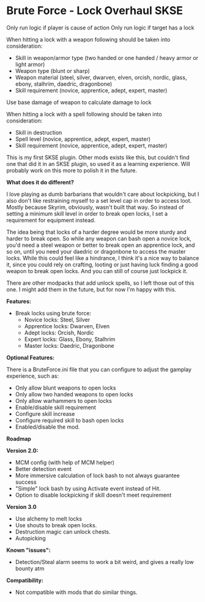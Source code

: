 ﻿# Brute Force - Lock Overhaul SKSE

Only run logic if player is cause of action
Only run logic if target has a lock

When hitting a lock with a weapon following should be taken into consideration:
- Skill in weapon/armor type (two handed or one handed / heavy armor or light armor)
- Weapon type (blunt or sharp)
- Weapon material (steel, silver, dwarven, elven, orcish, nordic, glass, ebony, stalhrim, daedric, dragonbone)
- Skill requirement (novice, apprentice, adept, expert, master)

Use base damage of weapon to calculate damage to lock

When hitting a lock with a spell following should be taken into consideration:
- Skill in destruction
- Spell level (novice, apprentice, adept, expert, master)
- Skill requirement (novice, apprentice, adept, expert, master)


This is my first SKSE plugin. Other mods exists like this, but couldn't find one that did it in an SKSE plugin, so used it as a learning experience. Will probably work on this more to polish it in the future.

**What does it do different?**

I love playing as dumb barbarians that wouldn't care about lockpicking, but I also don't like restraining myself to a set level cap in order to access loot. Mostly because Skyrim, obviously, wasn't built that way. So instead of setting a minimum skill level in order to break open locks, I set a requirement for equipment instead.

The idea being that locks of a harder degree would be more sturdy and harder to break open. So while any weapon can bash open a novice lock, you'd need a steel weapon or better to break open an apprentice lock, and so on, until you need your daedric or dragonbone to access the master locks. While this could feel like a hindrance, I think it's a nice way to balance it, since you could rely on crafting, looting or just having luck finding a good weapon to break open locks. And you can still of course just lockpick it.

There are other modpacks that add unlock spells, so I left those out of this one. I might add them in the future, but for now I'm happy with this.

**Features:**

- Break locks using brute force:
	- Novice locks: Steel, Silver
	- Apprentice locks: Dwarven, Elven
	- Adept locks: Orcish, Nordic
	- Expert locks: Glass, Ebony, Stalhrim
	- Master locks: Daedric, Dragonbone

**Optional Features:**

There is a BruteForce.ini file that you can configure to adjust the gamplay experience, such as:

- Only allow blunt weapons to open locks
- Only allow two handed weapons to open locks
- Only allow warhammers to open locks
- Enable/disable skill requirement
- Configure skill increase
- Configure required skill to bash open locks
- Enabled/disable the mod.

**Roadmap**

**Version 2.0:**
- MCM config (with help of MCM helper)
- Better detection event
- More immersive calculation of lock bash to not always guarantee success
- "Simple" lock bash by using Activate event instead of Hit.
- Option to disable lockpicking if skill doesn't meet requirement

**Version 3.0**
- Use alchemy to melt locks
- Use shouts to break open locks.
- Destruction magic can unlock chests.
- Autopicking

**Known "issues":**
- Detection/Steal alarm seems to work a bit weird, and gives a really low bounty atm

**Compatibility:**
- Not compatible with mods that do similar things.